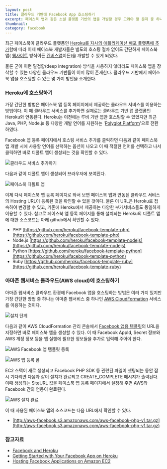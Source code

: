 ```yaml
---
layout: post
title: 클라우드 기반에 Facebook App 호스팅하기
excerpt: 페이스북 앱과 같은 소셜 플랫폼 기반의 앱을 개발할 경우 고려야 할 문제 중 하나는 갑작스런 사용자수 증가에 따른 확장성(scalability) 문제입니다. 이에 대한 대비책 중 하나는 아마존(AWS)이나 Heroku 같은 클라우드 기반에 앱을 호스팅하는 것입니다.
thumbnail: 
category: facebook
---
```


최근 페이스북이 클라우드 플랫폼인 [Heroku를 자사의 애플리케이션 배포 플랫폼에 추가](https://developers.facebook.com/blog/post/558/)함에 따라 이제 페이스북 개발자들은 별도의 호스팅 절차 없이도 간단하게 페이스북 앱(
[웹사이트](https://developers.facebook.com/docs/guides/web/) 방식이든 
[캔버스앱](https://developers.facebook.com/docs/guides/canvas/)이든)을 개발할 수 있게 되었다.

물론 굳이 이런 밀겹합(deep integration) 방식을 사용하지 않더라도 페이스북 앱을 장착할 수 있는 다양한 클라우드 기반들이 이미
많이 존재한다. 클라우드 기반에서 페이스북 앱을 호스팅할 수 있는 몇 가지 방안을 소개한다.

### Heroku에 호스팅하기

가장 간단한 방법은 페이스북 앱 등록 페이지에서 제공하는 클라우드 서비스를 이용하는 방법이다. 이 때 클라우드 서비스를 추가하면 실제로는 클라우드 기반 앱 플랫폼인 Heroku와 연동된다. Heroku는 이전에는 루비 기반 앱만 호스팅할 수 있었지만 최근 Java, PHP, Node.js 등 다양한 개발 언어를 지원하는 '[Polyglot Platform](http://blog.heroku.com/archives/2011/8/3/polyglot_platform/)'으로 전환하였다.

Facebook 앱 등록 페이지에서 호스팅 서비스 추가를 클릭하면 다음과 같이 페이스북 앱 개발 시에 사용할 언어를 선택하는 옵션이 나오고 이 때 적절한 언어를 선택하고 나서 클릭하면 바로 디폴트 앱이 생성되는 것을 확인할 수 있다. 

![클라우드 서비스 추가하기](http://farm7.staticflickr.com/6230/6386632221_cb4f3140e5.jpg)

다음과 같이 디폴트 앱이 생성되어 브라우저에 보여진다.

![페이스북 디폴트 앱](http://farm7.staticflickr.com/6043/6386632457_e6722f4eb3_z.jpg)


이제 다시 페이스북 앱 등록 페이지로 와서 보면 페이스북 앱과 연동된 클라우드 서비스의 Hosting URL이 등록된 것을 확인할 수 있을 것이다. 물론 이 URL은 Heroku로 접속하여 변경할 수 있고, 기존에 Heroku에서 제공하는 다양한 부가서비스들도 동일하게 이용할 수 있다. 참고로 페이스북 앱 등록 페이지를 통해 설치되는 Heroku의 디폴트 앱에 대한 소스코드는 아래 github에서 확인할 수 있다.

* PHP [https://github.com/heroku/facebook-template-php](https://github.com/heroku/facebook-template-php)
* Node.js [https://github.com/heroku/facebook-template-nodejs](https://github.com/heroku/facebook-template-nodejs)
* Python [https://github.com/heroku/facebook-template-python](https://github.com/heroku/facebook-template-python)
* Ruby [https://github.com/heroku/facebook-template-ruby](https://github.com/heroku/facebook-template-ruby)


### 아마존 웹서비스 클라우드(AWS cloud)에 호스팅하기

아마존 웹서비스 클라우드 환경에 Facebook 앱을 호스팅하는 방법은 여러 가지 있지만 가장 간단한 방법 중 하나는 아마존 웹서비스 중 하나인 [AWS CloudFormation](http://aws.amazon.com/cloudformation/) 서비스를 이용하는 것이다. 

![설치 단계](http://awsmedia.s3.amazonaws.com/articles/FB-apps-on-AWS-9-2011/fig1.png)  

다음과 같이 AWS CloudFormation 관리 콘솔에서 [Facebook 앱용 템플릿](http://s3.amazonaws.com/aws-facebook/SampleFacebookPHP.template)의 URL을 지정하면 바로 페이스북 앱을 생성할 수 있다. 이 때 Facebook AppId, Secret 정보와 AWS 계정 정보 등을 앱 실행에 필요한 정보들을 추가로 입력해 주어야 한다.

![AWS Facebook 앱 템플릿 등록](http://farm8.staticflickr.com/7158/6387710847_d00f26377f_z.jpg)

![AWS 앱 등록 폼](http://farm8.staticflickr.com/7033/6387710589_3d64302357.jpg)

EC2 스택이 새로 생성되고 Facebook PHP SDK 등 관련된 파일이 셋팅되는 동안 잠시 기다리면 다음과 같이 설치가 완료되고 CREATE_COMPLETE 메시지가 출력된다. 이때 생성되는 SiteURL 값을 페이스북 앱 등록 페이지에서 설정해 주면 AWS와 Facebook 간의 연동이 완료된다.

![AWS 설치 완료](http://farm8.staticflickr.com/7144/6387729251_2bacf6544d_z.jpg)

이 때 사용된 페이스북 앱의 소스코드는 다음 URL에서 확인할 수 있다.

* [http://aws-facebook.s3.amazonaws.com/aws-facebook-php-v1.tar.gz](http://aws-facebook.s3.amazonaws.com/aws-facebook-php-v1.tar.gz)


### 참고자료

* [Facebook and Heroku](http://blog.heroku.com/archives/2011/9/15/facebook/)
* [Getting Started with Your Facebook App on Heroku](http://devcenter.heroku.com/articles/facebook)
* [Hosting Facebook Applications on Amazon EC2](http://aws.amazon.com/articles/1044)
 